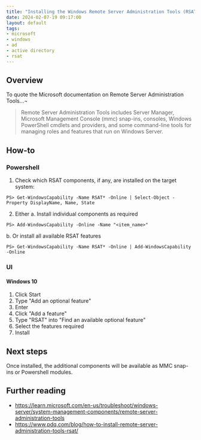 ```yaml
---
title: "Installing the Windows Remote Server Administration Tools (RSAT)"
date: 2024-02-07-19 09:17:00
layout: default
tags:
- microsoft
- windows
- ad
- active directory
- rsat
---
```


## Overview
To quote the Microsoft documentation on Remote Server Administration Tools...¬

> Remote Server Administration Tools includes Server Manager, Microsoft Management Console (mmc) snap-ins, consoles, Windows PowerShell cmdlets and providers, and some command-line tools for managing roles and features that run on Windows Server.

## How-to
### Powershell

1. Check which RSAT components, if any, are installed on the target system:
```
PS> Get-WindowsCapability -Name RSAT* -Online | Select-Object -Property DisplayName, Name, State
```
2. Either
  a. Install individual components as required
```
PS> Add-WindowsCapability -Online -Name "<item_name>"
```
  b. Or install all available RSAT features
```
PS> Get-WindowsCapability -Name RSAT* -Online | Add-WindowsCapability -Online
```

### UI
#### Windows 10
1. Click Start
2. Type "Add an optional feature"
3. Enter
4. Click "Add a feature"
5. Type "RSAT" into "Find an available optional feature"
6. Select the features required
7. Install

## Next steps
Once installed, the additional components will be available as MMC snap-ins or Powershell modules.

## Further reading
- https://learn.microsoft.com/en-us/troubleshoot/windows-server/system-management-components/remote-server-administration-tools
- https://www.pdq.com/blog/how-to-install-remote-server-administration-tools-rsat/
